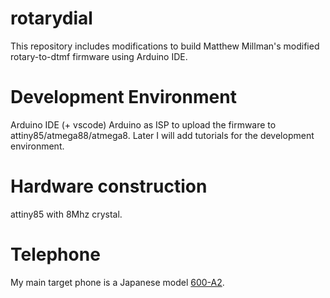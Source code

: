 # rotarydial

This repository includes modifications to build Matthew Millman's modified rotary-to-dtmf firmware using Arduino IDE.

# Development Environment
Arduino IDE (+ vscode)
Arduino as ISP to upload the firmware to attiny85/atmega88/atmega8.
Later I will add tutorials for the development environment.

# Hardware construction
attiny85 with 8Mhz crystal.

# Telephone
My main target phone is a Japanese model [600-A2](http://bunka.nii.ac.jp/heritages/detail/233568).
